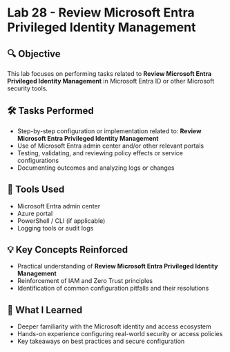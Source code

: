 # Lab 28 - Review Microsoft Entra Privileged Identity Management

## 🔍 Objective
This lab focuses on performing tasks related to **Review Microsoft Entra Privileged Identity Management** in Microsoft Entra ID or other Microsoft security tools.

## 🛠️ Tasks Performed
- Step-by-step configuration or implementation related to: **Review Microsoft Entra Privileged Identity Management**
- Use of Microsoft Entra admin center and/or other relevant portals
- Testing, validating, and reviewing policy effects or service configurations
- Documenting outcomes and analyzing logs or changes

## 🧪 Tools Used
- Microsoft Entra admin center
- Azure portal
- PowerShell / CLI (if applicable)
- Logging tools or audit logs

## 💡 Key Concepts Reinforced
- Practical understanding of **Review Microsoft Entra Privileged Identity Management**
- Reinforcement of IAM and Zero Trust principles
- Identification of common configuration pitfalls and their resolutions

## 🧠 What I Learned
- Deeper familiarity with the Microsoft identity and access ecosystem
- Hands-on experience configuring real-world security or access policies
- Key takeaways on best practices and secure configuration

